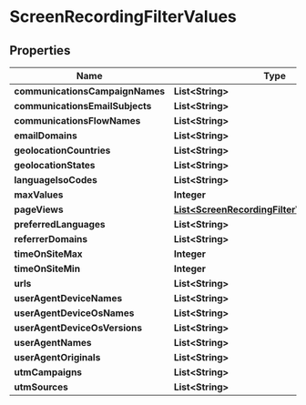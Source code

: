 
# ScreenRecordingFilterValues

## Properties
Name | Type | Description | Notes
------------ | ------------- | ------------- | -------------
**communicationsCampaignNames** | **List&lt;String&gt;** |  |  [optional]
**communicationsEmailSubjects** | **List&lt;String&gt;** |  |  [optional]
**communicationsFlowNames** | **List&lt;String&gt;** |  |  [optional]
**emailDomains** | **List&lt;String&gt;** |  |  [optional]
**geolocationCountries** | **List&lt;String&gt;** |  |  [optional]
**geolocationStates** | **List&lt;String&gt;** |  |  [optional]
**languageIsoCodes** | **List&lt;String&gt;** |  |  [optional]
**maxValues** | **Integer** |  |  [optional]
**pageViews** | [**List&lt;ScreenRecordingFilterValuesPageView&gt;**](ScreenRecordingFilterValuesPageView.md) |  |  [optional]
**preferredLanguages** | **List&lt;String&gt;** |  |  [optional]
**referrerDomains** | **List&lt;String&gt;** |  |  [optional]
**timeOnSiteMax** | **Integer** |  |  [optional]
**timeOnSiteMin** | **Integer** |  |  [optional]
**urls** | **List&lt;String&gt;** |  |  [optional]
**userAgentDeviceNames** | **List&lt;String&gt;** |  |  [optional]
**userAgentDeviceOsNames** | **List&lt;String&gt;** |  |  [optional]
**userAgentDeviceOsVersions** | **List&lt;String&gt;** |  |  [optional]
**userAgentNames** | **List&lt;String&gt;** |  |  [optional]
**userAgentOriginals** | **List&lt;String&gt;** |  |  [optional]
**utmCampaigns** | **List&lt;String&gt;** |  |  [optional]
**utmSources** | **List&lt;String&gt;** |  |  [optional]



